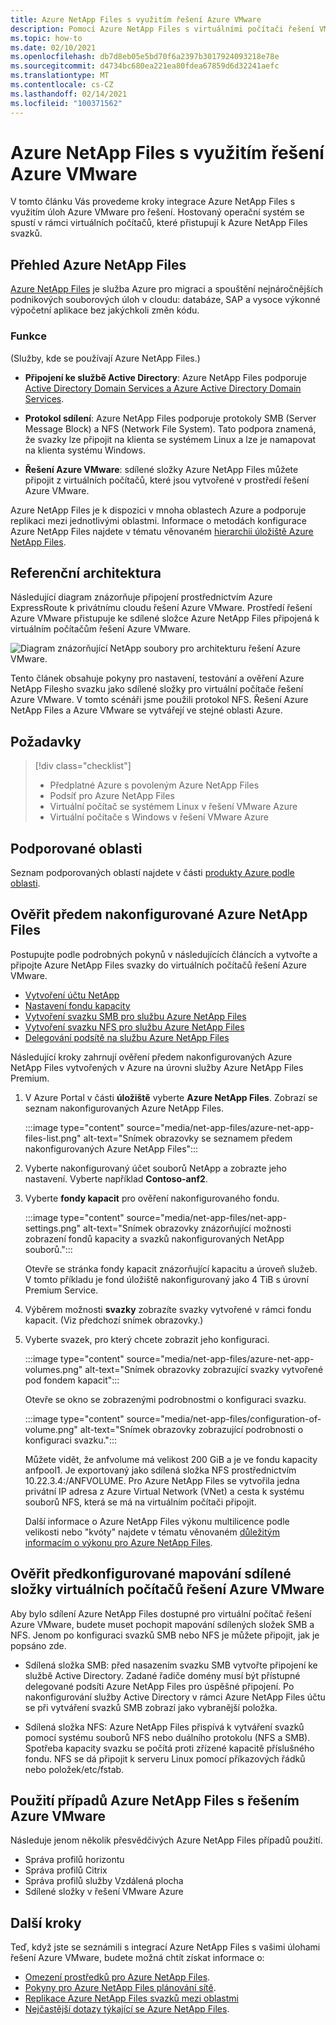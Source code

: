 ```yaml
---
title: Azure NetApp Files s využitím řešení Azure VMware
description: Pomocí Azure NetApp Files s virtuálními počítači řešení VMware Azure můžete migrovat a synchronizovat data na místních serverech, virtuálních počítačích řešení Azure VMware a cloudových infrastrukturách.
ms.topic: how-to
ms.date: 02/10/2021
ms.openlocfilehash: db7d8eb05e5bd70f6a2397b3017924093218e78e
ms.sourcegitcommit: d4734bc680ea221ea80fdea67859d6d32241aefc
ms.translationtype: MT
ms.contentlocale: cs-CZ
ms.lasthandoff: 02/14/2021
ms.locfileid: "100371562"
---
```

# <a name="azure-netapp-files-with-azure-vmware-solution"></a>Azure NetApp Files s využitím řešení Azure VMware

V tomto článku Vás provedeme kroky integrace Azure NetApp Files s využitím úloh Azure VMware pro řešení. Hostovaný operační systém se spustí v rámci virtuálních počítačů, které přistupují k Azure NetApp Files svazků. 

## <a name="azure-netapp-files-overview"></a>Přehled Azure NetApp Files

[Azure NetApp Files](../azure-netapp-files/azure-netapp-files-introduction.md) je služba Azure pro migraci a spouštění nejnáročnějších podnikových souborových úloh v cloudu: databáze, SAP a vysoce výkonné výpočetní aplikace bez jakýchkoli změn kódu.

### <a name="features"></a>Funkce
(Služby, kde se používají Azure NetApp Files.)

- **Připojení ke službě Active Directory**: Azure NetApp Files podporuje [Active Directory Domain Services a Azure Active Directory Domain Services](../azure-netapp-files/azure-netapp-files-create-volumes-smb.md#decide-which-domain-services-to-use).

- **Protokol sdílení**: Azure NetApp Files podporuje protokoly SMB (Server Message Block) a NFS (Network File System). Tato podpora znamená, že svazky lze připojit na klienta se systémem Linux a lze je namapovat na klienta systému Windows.

- **Řešení Azure VMware**: sdílené složky Azure NetApp Files můžete připojit z virtuálních počítačů, které jsou vytvořené v prostředí řešení Azure VMware.

Azure NetApp Files je k dispozici v mnoha oblastech Azure a podporuje replikaci mezi jednotlivými oblastmi. Informace o metodách konfigurace Azure NetApp Files najdete v tématu věnovaném [hierarchii úložiště Azure NetApp Files](../azure-netapp-files/azure-netapp-files-understand-storage-hierarchy.md).

## <a name="reference-architecture"></a>Referenční architektura

Následující diagram znázorňuje připojení prostřednictvím Azure ExpressRoute k privátnímu cloudu řešení Azure VMware. Prostředí řešení Azure VMware přistupuje ke sdílené složce Azure NetApp Files připojená k virtuálním počítačům řešení Azure VMware.

![Diagram znázorňující NetApp soubory pro architekturu řešení Azure VMware.](media/net-app-files/net-app-files-topology.png)

Tento článek obsahuje pokyny pro nastavení, testování a ověření Azure NetApp Filesho svazku jako sdílené složky pro virtuální počítače řešení Azure VMware. V tomto scénáři jsme použili protokol NFS. Řešení Azure NetApp Files a Azure VMware se vytvářejí ve stejné oblasti Azure.

## <a name="prerequisites"></a>Požadavky 

> [!div class="checklist"]
> * Předplatné Azure s povoleným Azure NetApp Files
> * Podsíť pro Azure NetApp Files
> * Virtuální počítač se systémem Linux v řešení VMware Azure
> * Virtuální počítače s Windows v řešení VMware Azure

## <a name="regions-supported"></a>Podporované oblasti

Seznam podporovaných oblastí najdete v části [produkty Azure podle oblasti](https://azure.microsoft.com/global-infrastructure/services/?products=netapp,azure-vmware&regions=all).

## <a name="verify-pre-configured-azure-netapp-files"></a>Ověřit předem nakonfigurované Azure NetApp Files 

Postupujte podle podrobných pokynů v následujících článcích a vytvořte a připojte Azure NetApp Files svazky do virtuálních počítačů řešení Azure VMware.

- [Vytvoření účtu NetApp](../azure-netapp-files/azure-netapp-files-create-netapp-account.md)
- [Nastavení fondu kapacity](../azure-netapp-files/azure-netapp-files-set-up-capacity-pool.md)
- [Vytvoření svazku SMB pro službu Azure NetApp Files](../azure-netapp-files/azure-netapp-files-create-volumes-smb.md)
- [Vytvoření svazku NFS pro službu Azure NetApp Files](../azure-netapp-files/azure-netapp-files-create-volumes.md)
- [Delegování podsítě na službu Azure NetApp Files](../azure-netapp-files/azure-netapp-files-delegate-subnet.md)

Následující kroky zahrnují ověření předem nakonfigurovaných Azure NetApp Files vytvořených v Azure na úrovni služby Azure NetApp Files Premium.

1. V Azure Portal v části **úložiště** vyberte **Azure NetApp Files**. Zobrazí se seznam nakonfigurovaných Azure NetApp Files. 

    :::image type="content" source="media/net-app-files/azure-net-app-files-list.png" alt-text="Snímek obrazovky se seznamem předem nakonfigurovaných Azure NetApp Files"::: 

2. Vyberte nakonfigurovaný účet souborů NetApp a zobrazte jeho nastavení. Vyberte například **Contoso-anf2**. 

3. Vyberte **fondy kapacit** pro ověření nakonfigurovaného fondu. 

    :::image type="content" source="media/net-app-files/net-app-settings.png" alt-text="Snímek obrazovky znázorňující možnosti zobrazení fondů kapacity a svazků nakonfigurovaných NetApp souborů.":::

    Otevře se stránka fondy kapacit znázorňující kapacitu a úroveň služeb. V tomto příkladu je fond úložiště nakonfigurovaný jako 4 TiB s úrovní Premium Service.

4. Výběrem možnosti **svazky** zobrazíte svazky vytvořené v rámci fondu kapacit. (Viz předchozí snímek obrazovky.)

5. Vyberte svazek, pro který chcete zobrazit jeho konfiguraci.  

    :::image type="content" source="media/net-app-files/azure-net-app-volumes.png" alt-text="Snímek obrazovky zobrazující svazky vytvořené pod fondem kapacit":::

    Otevře se okno se zobrazenými podrobnostmi o konfiguraci svazku.

    :::image type="content" source="media/net-app-files/configuration-of-volume.png" alt-text="Snímek obrazovky zobrazující podrobnosti o konfiguraci svazku.":::

    Můžete vidět, že anfvolume má velikost 200 GiB a je ve fondu kapacity anfpool1. Je exportovaný jako sdílená složka NFS prostřednictvím 10.22.3.4:/ANFVOLUME. Pro Azure NetApp Files se vytvořila jedna privátní IP adresa z Azure Virtual Network (VNet) a cesta k systému souborů NFS, která se má na virtuálním počítači připojit.

    Další informace o Azure NetApp Files výkonu multilicence podle velikosti nebo "kvóty" najdete v tématu věnovaném [důležitým informacím o výkonu pro Azure NetApp Files](../azure-netapp-files/azure-netapp-files-performance-considerations.md). 

## <a name="verify-pre-configured-azure-vmware-solution-vm-share-mapping"></a>Ověřit předkonfigurované mapování sdílené složky virtuálních počítačů řešení Azure VMware

Aby bylo sdílení Azure NetApp Files dostupné pro virtuální počítač řešení Azure VMware, budete muset pochopit mapování sdílených složek SMB a NFS. Jenom po konfiguraci svazků SMB nebo NFS je můžete připojit, jak je popsáno zde.

- Sdílená složka SMB: před nasazením svazku SMB vytvořte připojení ke službě Active Directory. Zadané řadiče domény musí být přístupné delegované podsíti Azure NetApp Files pro úspěšné připojení. Po nakonfigurování služby Active Directory v rámci Azure NetApp Files účtu se při vytváření svazků SMB zobrazí jako vybranější položka.

- Sdílená složka NFS: Azure NetApp Files přispívá k vytváření svazků pomocí systému souborů NFS nebo duálního protokolu (NFS a SMB). Spotřeba kapacity svazku se počítá proti zřízené kapacitě příslušného fondu. NFS se dá připojit k serveru Linux pomocí příkazových řádků nebo položek/etc/fstab.

## <a name="use-cases-of-azure-netapp-files-with-azure-vmware-solution"></a>Použití případů Azure NetApp Files s řešením Azure VMware

Následuje jenom několik přesvědčivých Azure NetApp Files případů použití. 
- Správa profilů horizontu
- Správa profilů Citrix
- Správa profilů služby Vzdálená plocha
- Sdílené složky v řešení VMware Azure

## <a name="next-steps"></a>Další kroky

Teď, když jste se seznámili s integrací Azure NetApp Files s vašimi úlohami řešení Azure VMware, budete možná chtít získat informace o:

- [Omezení prostředků pro Azure NetApp Files](../azure-netapp-files/azure-netapp-files-resource-limits.md#resource-limits).
- [Pokyny pro Azure NetApp Files plánování sítě](../azure-netapp-files/azure-netapp-files-network-topologies.md).
- [Replikace Azure NetApp Files svazků mezi oblastmi](../azure-netapp-files/cross-region-replication-introduction.md) 
- [Nejčastější dotazy týkající se Azure NetApp Files](../azure-netapp-files/azure-netapp-files-faqs.md).
